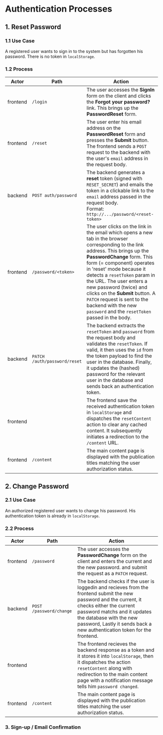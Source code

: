 # Authentication Processes

## 1. Reset Password

### 1.1 Use Case

A registered user wants to sign in to the system but has forgotten his password. There is no token in `localStorage`.

### 1.2 Process

| Actor | Path | Action |
|-------|------|--------|
| frontend | `/login` | The user accesses the **SignIn** form on the client and clicks the **Forgot your password?** link. This brings up the **PasswordReset** form. |
| frontend | `/reset` | The user enter his email address on the **PasswordReset** form and presses the **Submit** button. The frontend sends a `POST` request to the backend with the user's `email` address in the request body. |
| backend |  `POST auth/password` | The backend generates a **reset** token (signed with `RESET_SECRET`) and emails the token in a clickable link to the `email` address passed in the request body.<br>Format: `http://.../password/<reset-token>` |
| frontend | `/password/<token>` | The user clicks on the link in the email which opens a new tab in the browser corresponding to the link address. This brings up the **PasswordChange** form. This form (= component) operates in 'reset' mode because it detects a `resetToken` param in the URL. The user enters a new password (twice) and clicks on the **Submit** button. A `PATCH` request is sent to the backend with the new `password` and the `resetToken` passed in the body. |
| backend | `PATCH /auth/password/reset` | The backend extracts the `resetToken` and `password` from the request body and validates the `resetToken`. If valid, it then uses the `id` from the token payload to find the user in the database. Finally, it updates the (hashed) password for the relevant user in the database and sends back an authentication token. |
| frontend | | The frontend save the received authentication token in `localStorage` and dispatches the `resetContent` action to clear any cached content. It subsequently initiates a redirection to the `/content` URL.
| frontend | `/content` | The main content page is displayed with the publication titles matching the user authorization status. |

## 2. Change Password 

### 2.1 Use Case
An authorized registered user wants to change his password. His authentication token is already in `localStorage`.

### 2.2 Process

| Actor | Path | Action |
|-------|------|--------|
| frontend | `/password` | The user accesses the **PasswordChange** form on the client and enters the current and the new password. and submit the request as a `PATCH` request. |
| backend | `POST /password/change` | The backend checks if the user is loggedin and recieves from the frontend submit the new password and the current, it checks either the current password matchs and it updates the database with the new password, Lastly it sends back a new authentication token for the frontend. |
| frontend |  | The frontend recieves the backend response as a token and it stores it into `localStorage`, then it dispatches the action `resetContent` along with redirection to the main content page with a notification message tells him `password changed`. |
| frontend | `/content` | The main content page is displayed with the publication titles matching the user authorization status. |

### 3. Sign-up / Email Confirmation

